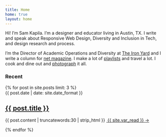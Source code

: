 ```yaml
---
title: Home
home: true
layout: home
---
```


Hi! I’m Sam Kapila. I’m a designer and educator living in Austin, TX. I write and speak about Responsive Web Design, Diversity and Inclusion in Tech, and design research and process. 

I’m the Director of Academic Operations and Diversity at [The Iron Yard](http://www.theironyard.com) and I write a column for [net magazine](http://www.creativebloq.com/search?searchTerm=kapila). I make a lot of [playlists](https://open.spotify.com/user/hamtequila">playlists) and travel a lot. I cook and dine out and <a href="http://www.instagram.com/the_tableaux">photograph</a> it all.

<div class="recent">
<h3> Recent </h3>
<div class="recent-posts">
{% for post in site.posts limit: 3 %}
<article><span class="meta">{{ post.date | date: site.date_format }}</span><a href="{{ post.url | prepend: site.baseurl }}"><h2>{{ post.title }}</h2></a><p>{{ post.content | truncatewords:30 | strip_html }}&nbsp;<a class="read-more" href="{{ post.url | prepend: site.baseurl }}"> {{ site.var_read }} →</a></p></article>
{% endfor %}
</div>